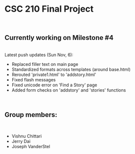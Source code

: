 <h1>CSC 210 Final Project</h1>
<br>
<h2>Currently working on Milestone #4</h2>
<br>
Latest push updates (Sun Nov, 6):
<br>
<ul>
	<li>Replaced filler text on main page</li>
	<li>Standardized formats across templates (around base.html)</li>
	<li>Rerouted 'private1.html' to 'addstory.html'</li>
	<li>Fixed flash messages</li>
	<li>Fixed unicode error on 'Find a Story' page</li>
	<li>Added form checks on 'addstory' and 'stories' functions</li>
</ul>
<br>
<h2>Group members:</h2>
<br>
<ul>
	<li>Vishnu Chittari</li>
	<li>Jerry Dai</li>
	<li>Joseph VanderStel</li>
</ul>


